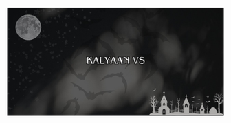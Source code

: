 ![image alt](https://github.com/Kalyaan-vs/kalyaan-vs/blob/4edc9d883da0a8a1cd15fdd62f6259453782b2b1/github.jpg)
